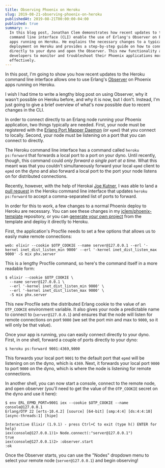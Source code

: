```yaml
---
title: Observing Phoenix on Heroku
slug: 2019-08-21-observing-phoenix-on-heroku
publishedAt: 2019-08-21T00:00:00-04:00
published: true
summary: >-
  In this blog post, Jonathan Clem demonstrates how recent updates to the Heroku
  command line interface (CLI) enable the use of Erlang's Observer on Phoenix
  apps running on Heroku. He explains the necessary changes to a typical Phoenix
  deployment on Heroku and provides a step-by-step guide on how to connect
  directly to your dyno and open the Observer. This new functionality allows
  developers to monitor and troubleshoot their Phoenix applications more
  effectively.
---
```


In this post, I'm going to show you how recent updates to the Heroku command
line interface allows one to use Erlang's
[Observer](http://erlang.org/doc/apps/observer/observer_ug.html) on Phoenix apps
running on Heroku.

I wish I had time to write a lengthy blog post on using Observer, why it wasn't
possible on Heroku before, and why it is now, but I don't. Instead, I'm just
going to give a brief overview of what's now possible due to recent changes in
the CLI.

In order to connect directly to an Erlang node running your Phoenix application,
two things typically are needed. First, your node must be registered with the
[Erlang Port Mapper Daemon](http://erlang.org/doc/man/epmd.html) (or `epmd`)
that you connect to locally. Second, your node must be listening on a port that
you can connect to directly.

The Heroku command line interface has a command called `heroku ps:forward` that
forwards a local port to a port on your dyno. Until recently, though, this
command could _only forward a single port at a time_. What this meant was that
you couldn't simultaneously forward your local `epmd` client to `epmd` on the
dyno and also forward a local port to the port your node listens on for
distributed connections.

Recently, however, with the help of Herokai [Joe
Kutner](https://github.com/jkutner), I was able to land a [pull
request](https://github.com/heroku/heroku-ps-exec/pull/16) in the Heroku command
line interface that updates `heroku ps:forward` to accept a comma-separated list
of ports to forward.

In order for this to work, a few changes to a normal Phoenix deploy to Heroku
are necessary. You can see these changes in my
[jclem/phoenix-template](https://github.com/jclem/phoenix-template) repository,
or you can [generate your own
project](https://github.com/jclem/phoenix-template/generate) from the template
and deploy it directly to Heroku.

First, the application's Procfile needs to set a few options that allows us to
easily make remote connections:

```text title="Procfile"
web: elixir --cookie $OTP_COOKIE --name server@127.0.0.1 --erl '-kernel inet_dist_listen_min 9000' --erl '-kernel inet_dist_listen_max 9000' -S mix phx.server
```

This is a lengthy Procfile command, so here's the command itself in a more
readable form:

```shell
$ elixir --cookie $OTP_COOKIE \
  --name server@127.0.0.1 \
  --erl '-kernel inet_dist_listen_min 9000' \
  --erl '-kernel inet_dist_listen_max 9000' \
  -S mix phx.server
```

This new Procfile sets the distributed Erlang cookie to the value of an
`OTP_COOKIE` environment variable. It also gives your node a predictable name to
connect to (`server@127.0.0.1`) and ensures that the node will listen for remote
connections on port `9000` (we set the port min and max to `9000`, so it will
only be that value).

Once your app is running, you can easily connect directly to your dyno. First,
in one shell, forward a couple of ports directly to your dyno:

```shell
$ heroku ps:forward 9001:4369,9000
```

This forwards your local port `9001` to the default port that `epmd` will be
listening on on the dyno, which is `4369`. Next, it forwards your local port
`9000` to port `9000` on the dyno, which is where the node is listening for
remote connections.

In another shell, you can now start a console, connect to the remote node, and
open observer (you'll need to get the value of the `OTP_COOKIE` secret on the
dyno and use it here):

```shell
$ env ERL_EPMD_PORT=9001 iex --cookie $OTP_COOKIE --name console@127.0.0.1
Erlang/OTP 22 [erts-10.4.2] [source] [64-bit] [smp:4:4] [ds:4:4:10] [async-threads:1] [hipe]

Interactive Elixir (1.9.1) - press Ctrl+C to exit (type h() ENTER for help)
iex(console@127.0.0.1)1> Node.connect(:"server@127.0.0.1")
true
iex(console@127.0.0.1)2> :observer.start
:ok
```

Once the Observer starts, you can use the "Nodes" dropdown menu to select your
remote node (`server@127.0.0.1`) and begin observing!
